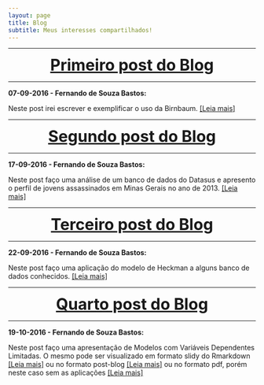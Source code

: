 ```yaml
---
layout: page
title: Blog
subtitle: Meus interesses compartilhados!
---
```


***

<center><font size="6" color="#76asaf">
<a href="/blog_posts/07-09-2016/post1">
<b>Primeiro post do Blog</b>
</a></font></center>

***

**07-09-2016 - Fernando de Souza Bastos:**

Neste post irei escrever e exemplificar o uso da Birnbaum. [[Leia mais]](/blog_posts/07-09-2016/post1)

***

<center><font size="6" color="#76asaf">
<a href="/blog_posts/17-09-2016/post2">
<b>Segundo post do Blog</b>
</a></font></center>

***

**17-09-2016 - Fernando de Souza Bastos:**

Neste post faço uma análise de um banco de dados do Datasus e apresento o perfil de jovens assassinados em Minas Gerais no ano de 2013. [[Leia mais]](/blog_posts/17-09-2016/post2)

***

<center><font size="6" color="#76asaf">
<a href="/blog_posts/22-09-2016/post3">
<b>Terceiro post do Blog</b>
</a></font></center>

***

**22-09-2016 - Fernando de Souza Bastos:**

Neste post faço uma aplicação do modelo de Heckman a alguns banco de dados conhecidos. [[Leia mais]](/blog_posts/22-09-2016/post3)


***

<center><font size="6" color="#76asaf">
<a href="https://rawgit.com/fsbmat/fsbmat.github.io/master/blog_posts/19-10-2016/post4.html">
<b>Quarto post do Blog</b>
</a></font></center>

***

**19-10-2016 - Fernando de Souza Bastos:**

Neste post faço uma apresentação de Modelos com Variáveis Dependentes Limitadas. O mesmo pode ser visualizado em formato slidy do Rmarkdown [[Leia mais]](https://rawgit.com/fsbmat/fsbmat.github.io/master/blog_posts/19-10-2016/post4.html) ou no formato post-blog [[Leia mais]](/blog_posts/19-10-2016/VDL_Modelos_Regressao) ou no formato pdf, porém neste caso sem as aplicações [[Leia mais]](https://rawgit.com/fsbmat/Modelo-de-Heckman/master/Apresentacao/Apresentacao2/Seminario2B.pdf)



